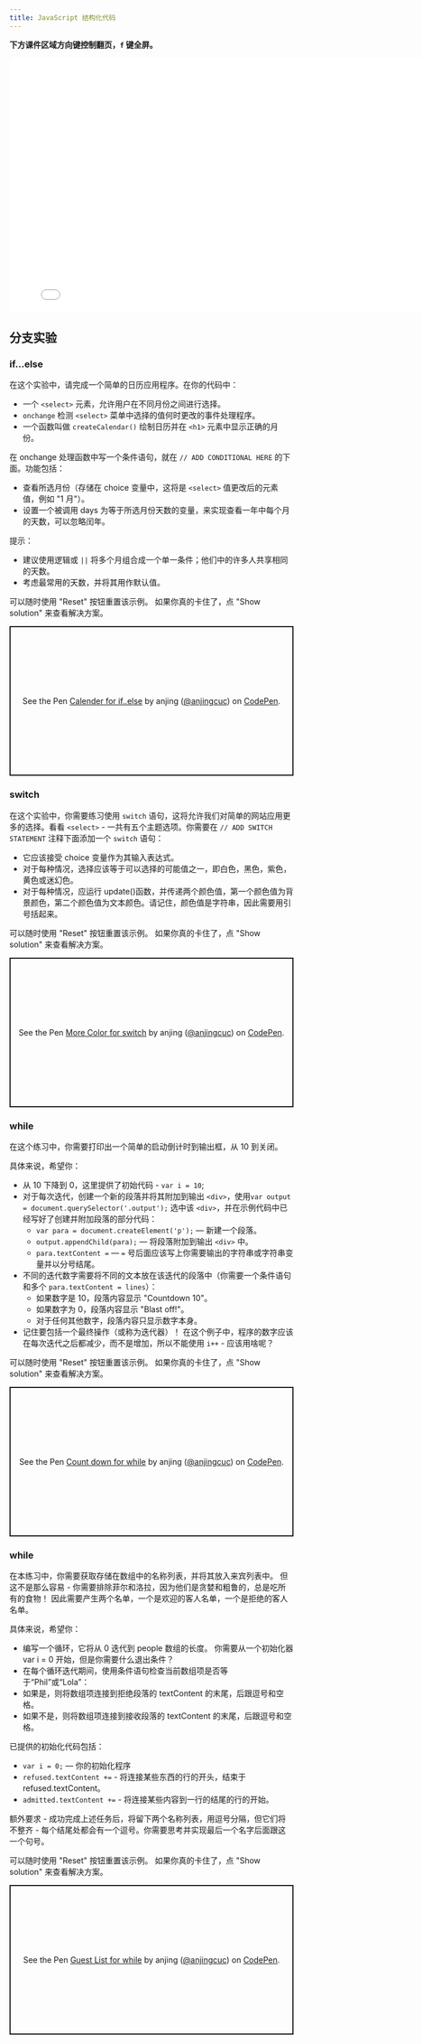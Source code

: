```yaml
---
title: JavaScript 结构化代码
---
```


**下方课件区域方向键控制翻页，`f` 键全屏。**

<iframe src="./slideshow.html" frameborder=0 width=800 height=450></iframe>

## 分支实验

### if...else

在这个实验中，请完成一个简单的日历应用程序。在你的代码中：

- 一个 `<select>` 元素，允许用户在不同月份之间进行选择。
- `onchange` 检测 `<select>` 菜单中选择的值何时更改的事件处理程序。
- 一个函数叫做 `createCalendar()` 绘制日历并在 `<h1>` 元素中显示正确的月份。

在 onchange 处理函数中写一个条件语句，就在 `// ADD CONDITIONAL HERE` 的下面。功能包括：

- 查看所选月份（存储在 choice 变量中，这将是 `<select>` 值更改后的元素值，例如 "1 月"）。
- 设置一个被调用 days 为等于所选月份天数的变量，来实现查看一年中每个月的天数，可以忽略闰年。

提示：

- 建议使用逻辑或 `||` 将多个月组合成一个单一条件；他们中的许多人共享相同的天数。
- 考虑最常用的天数，并将其用作默认值。

可以随时使用 "Reset" 按钮重置该示例。 如果你真的卡住了，点 "Show solution" 来查看解决方案。

<p class="codepen" data-height="265" data-theme-id="dark" data-default-tab="html,result" data-user="anjingcuc" data-slug-hash="NWWLKyK" style="height: 265px; box-sizing: border-box; display: flex; align-items: center; justify-content: center; border: 2px solid; margin: 1em 0; padding: 1em;" data-pen-title="Calender for if..else">
  <span>See the Pen <a href="https://codepen.io/anjingcuc/pen/NWWLKyK">
  Calender for if..else</a> by anjing (<a href="https://codepen.io/anjingcuc">@anjingcuc</a>)
  on <a href="https://codepen.io">CodePen</a>.</span>
</p>
<script async src="https://static.codepen.io/assets/embed/ei.js"></script>

### switch

在这个实验中，你需要练习使用 `switch` 语句，这将允许我们对简单的网站应用更多的选择。看看 `<select>` - 一共有五个主题选项。你需要在 `// ADD SWITCH STATEMENT` 注释下面添加一个 `switch` 语句：

- 它应该接受 choice 变量作为其输入表达式。
- 对于每种情况，选择应该等于可以选择的可能值之一，即白色，黑色，紫色，黄色或迷幻色。
- 对于每种情况，应运行 update()函数，并传递两个颜色值，第一个颜色值为背景颜色，第二个颜色值为文本颜色。请记住，颜色值是字符串，因此需要用引号括起来。

可以随时使用 "Reset" 按钮重置该示例。 如果你真的卡住了，点 "Show solution" 来查看解决方案。

<p class="codepen" data-height="265" data-theme-id="dark" data-default-tab="js,result" data-user="anjingcuc" data-slug-hash="QWWVLqW" style="height: 265px; box-sizing: border-box; display: flex; align-items: center; justify-content: center; border: 2px solid; margin: 1em 0; padding: 1em;" data-pen-title="More Color for switch">
  <span>See the Pen <a href="https://codepen.io/anjingcuc/pen/QWWVLqW">
  More Color for switch</a> by anjing (<a href="https://codepen.io/anjingcuc">@anjingcuc</a>)
  on <a href="https://codepen.io">CodePen</a>.</span>
</p>
<script async src="https://static.codepen.io/assets/embed/ei.js"></script>

### while

在这个练习中，你需要打印出一个简单的启动倒计时到输出框，从 10 到关闭。

具体来说，希望你：

- 从 10 下降到 0，这里提供了初始代码 - `var i = 10`;
- 对于每次迭代，创建一个新的段落并将其附加到输出 `<div>`，使用`var output = document.querySelector('.output');` 选中该 `<div>`，并在示例代码中已经写好了创建并附加段落的部分代码：
  - `var para = document.createElement('p');` — 新建一个段落。
  - `output.appendChild(para);` — 将段落附加到输出 `<div>` 中。
  - `para.textContent =` — `=` 号后面应该写上你需要输出的字符串或字符串变量并以分号结尾。
- 不同的迭代数字需要将不同的文本放在该迭代的段落中（你需要一个条件语句和多个 `para.textContent = lines`）：
  - 如果数字是 10，段落内容显示 "Countdown 10"。
  - 如果数字为 0，段落内容显示 "Blast off!"。
  - 对于任何其他数字，段落内容只显示数字本身。
- 记住要包括一个最终操作（或称为迭代器）！ 在这个例子中，程序的数字应该在每次迭代之后都减少，而不是增加，所以不能使用 `i++` - 应该用啥呢？

可以随时使用 "Reset" 按钮重置该示例。 如果你真的卡住了，点 "Show solution" 来查看解决方案。

<p class="codepen" data-height="265" data-theme-id="dark" data-default-tab="html,result" data-user="anjingcuc" data-slug-hash="WNNgMpB" style="height: 265px; box-sizing: border-box; display: flex; align-items: center; justify-content: center; border: 2px solid; margin: 1em 0; padding: 1em;" data-pen-title="Count down for while">
  <span>See the Pen <a href="https://codepen.io/anjingcuc/pen/WNNgMpB">
  Count down for while</a> by anjing (<a href="https://codepen.io/anjingcuc">@anjingcuc</a>)
  on <a href="https://codepen.io">CodePen</a>.</span>
</p>
<script async src="https://static.codepen.io/assets/embed/ei.js"></script>

### while

在本练习中，你需要获取存储在数组中的名称列表，并将其放入来宾列表中。 但这不是那么容易 - 你需要排除菲尔和洛拉，因为他们是贪婪和粗鲁的，总是吃所有的食物！ 因此需要产生两个名单，一个是欢迎的客人名单，一个是拒绝的客人名单。

具体来说，希望你：

- 编写一个循环，它将从 0 迭代到 people 数组的长度。 你需要从一个初始化器 var i = 0 开始，但是你需要什么退出条件？
- 在每个循环迭代期间，使用条件语句检查当前数组项是否等于“Phil”或“Lola”：
- 如果是，则将数组项连接到拒绝段落的 textContent 的末尾，后跟逗号和空格。
- 如果不是，则将数组项连接到接收段落的 textContent 的末尾，后跟逗号和空格。

已提供的初始化代码包括：

- `var i = 0;` — 你的初始化程序
- `refused.textContent +=` - 将连接某些东西的行的开头，结束于 refused.textContent。
- `admitted.textContent +=` - 将连接某些内容到一行的结尾的行的开始。

额外要求 - 成功完成上述任务后，将留下两个名称列表，用逗号分隔，但它们将不整齐 - 每个结尾处都会有一个逗号。你需要思考并实现最后一个名字后面跟这一个句号。

可以随时使用 "Reset" 按钮重置该示例。 如果你真的卡住了，点 "Show solution" 来查看解决方案。

<p class="codepen" data-height="265" data-theme-id="dark" data-default-tab="html,result" data-user="anjingcuc" data-slug-hash="wvvEydN" style="height: 265px; box-sizing: border-box; display: flex; align-items: center; justify-content: center; border: 2px solid; margin: 1em 0; padding: 1em;" data-pen-title="Guest List for while">
  <span>See the Pen <a href="https://codepen.io/anjingcuc/pen/wvvEydN">
  Guest List for while</a> by anjing (<a href="https://codepen.io/anjingcuc">@anjingcuc</a>)
  on <a href="https://codepen.io">CodePen</a>.</span>
</p>
<script async src="https://static.codepen.io/assets/embed/ei.js"></script>
